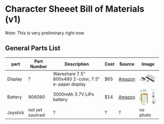 # Character Sheeet Bill of Materials (v1)

Note: This is very preliminary right now


## General Parts List

| part | Part Number | Description | Cost | Source | Image |
| --- | --- | --- | --- | --- | --- |
| Display | ? | Waveshare 7.5" 800x480 2-color, 7.5" e-paper display  | $65 | [Amazon](https://amzn.to/41gHHeP) | <img width="100" src="Images/display.png" />
| Battery | 906090 | 3000mAh 3.7V LiPo battery | $14 | [Amazon](https://amzn.to/42YbZFD) | <img width="100" src="Images/battery.png" />
| Joystick | *not yet sourced* | ? | ? | ? | no photo 
